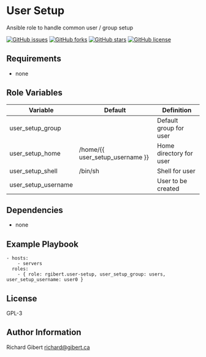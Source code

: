 # User Setup

Ansible role to handle common user / group setup

[![GitHub issues](https://img.shields.io/github/issues/rgibert/ansible-role-user-setup.svg)](https://github.com/rgibert/ansible-role-user-setup/issues)
[![GitHub forks](https://img.shields.io/github/forks/rgibert/ansible-role-user-setup.svg)](https://github.com/rgibert/ansible-role-user-setup/network)
[![GitHub stars](https://img.shields.io/github/stars/rgibert/ansible-role-user-setup.svg)](https://github.com/rgibert/ansible-role-user-setup/stargazers)
[![GitHub license](https://img.shields.io/github/license/rgibert/ansible-role-user-setup.svg)](https://github.com/rgibert/ansible-role-user-setup/blob/master/LICENSE)

## Requirements

- none

## Role Variables

| Variable | Default | Definition |
|----------|---------|------------|
| user_setup_group | | Default group for user |
| user_setup_home | /home/{{ user_setup_username }} | Home directory for user |
| user_setup_shell | /bin/sh | Shell for user |
| user_setup_username | | User to be created |

## Dependencies

- none

## Example Playbook

```
- hosts:
    - servers
  roles:
    - { role: rgibert.user-setup, user_setup_group: users, user_setup_username: user0 }
```

License
-------

GPL-3

Author Information
------------------

Richard Gibert
richard@gibert.ca

